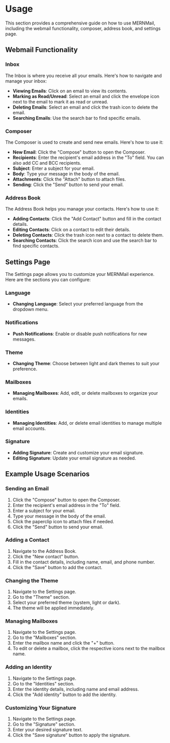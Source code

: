 # Usage

This section provides a comprehensive guide on how to use MERNMail, including the webmail functionality, composer, address book, and settings page.

## Webmail Functionality

### Inbox

The Inbox is where you receive all your emails. Here's how to navigate and manage your inbox:

- **Viewing Emails**: Click on an email to view its contents.
- **Marking as Read/Unread**: Select an email and click the envelope icon next to the email to mark it as read or unread.
- **Deleting Emails**: Select an email and click the trash icon to delete the email.
- **Searching Emails**: Use the search bar to find specific emails.

### Composer

The Composer is used to create and send new emails. Here's how to use it:

- **New Email**: Click the "Compose" button to open the Composer.
- **Recipients**: Enter the recipient's email address in the "To" field. You can also add CC and BCC recipients.
- **Subject**: Enter a subject for your email.
- **Body**: Type your message in the body of the email.
- **Attachments**: Click the "Attach" button to attach files.
- **Sending**: Click the "Send" button to send your email.

### Address Book

The Address Book helps you manage your contacts. Here's how to use it:

- **Adding Contacts**: Click the "Add Contact" button and fill in the contact details.
- **Editing Contacts**: Click on a contact to edit their details.
- **Deleting Contacts**: Click the trash icon next to a contact to delete them.
- **Searching Contacts**: Click the search icon and use the search bar to find specific contacts.

## Settings Page

The Settings page allows you to customize your MERNMail experience. Here are the sections you can configure:

### Language

- **Changing Language**: Select your preferred language from the dropdown menu.

### Notifications

- **Push Notifications**: Enable or disable push notifications for new messages.

### Theme

- **Changing Theme**: Choose between light and dark themes to suit your preference.

### Mailboxes

- **Managing Mailboxes**: Add, edit, or delete mailboxes to organize your emails.

### Identities

- **Managing Identities**: Add, or delete email identities to manage multiple email accounts.

### Signature

- **Adding Signature**: Create and customize your email signature.
- **Editing Signature**: Update your email signature as needed.

## Example Usage Scenarios

### Sending an Email

1. Click the "Compose" button to open the Composer.
2. Enter the recipient's email address in the "To" field.
3. Enter a subject for your email.
4. Type your message in the body of the email.
5. Click the paperclip icon to attach files if needed.
6. Click the "Send" button to send your email.

### Adding a Contact

1. Navigate to the Address Book.
2. Click the "New contact" button.
3. Fill in the contact details, including name, email, and phone number.
4. Click the "Save" button to add the contact.

### Changing the Theme

1. Navigate to the Settings page.
2. Go to the "Theme" section.
3. Select your preferred theme (system, light or dark).
4. The theme will be applied immediately.

### Managing Mailboxes

1. Navigate to the Settings page.
2. Go to the "Mailboxes" section.
4. Enter the mailbox name and click the "+" button.
5. To edit or delete a mailbox, click the respective icons next to the mailbox name.

### Adding an Identity

1. Navigate to the Settings page.
2. Go to the "Identities" section.
4. Enter the identity details, including name and email address.
5. Click the "Add identity" button to add the identity.

### Customizing Your Signature

1. Navigate to the Settings page.
2. Go to the "Signature" section.
3. Enter your desired signature text.
4. Click the "Save signature" button to apply the signature.